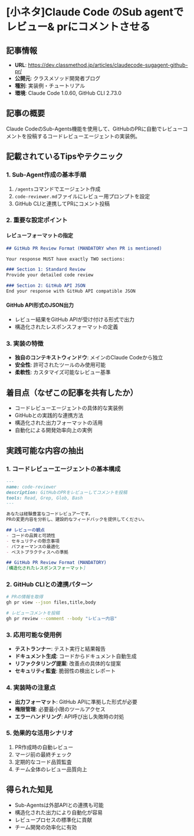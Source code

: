 # [小ネタ]Claude Code のSub agentでレビュー& prにコメントさせる

## 記事情報
- **URL**: https://dev.classmethod.jp/articles/claudecode-sugagent-github-pr/
- **公開元**: クラスメソッド開発者ブログ
- **種別**: 実装例・チュートリアル
- **環境**: Claude Code 1.0.60, GitHub CLI 2.73.0

## 記事の概要
Claude CodeのSub-Agents機能を使用して、GitHubのPRに自動でレビューコメントを投稿するコードレビューエージェントの実装例。

## 記載されているTipsやテクニック

### 1. Sub-Agent作成の基本手順
1. `/agents`コマンドでエージェント作成
2. `code-reviewer.md`ファイルにレビュー用プロンプトを設定
3. GitHub CLIと連携してPRにコメント投稿

### 2. 重要な設定ポイント

#### レビューフォーマットの指定
```markdown
## GitHub PR Review Format (MANDATORY when PR is mentioned)

Your response MUST have exactly TWO sections:

### Section 1: Standard Review
Provide your detailed code review

### Section 2: GitHub API JSON
End your response with GitHub API compatible JSON
```

#### GitHub API形式のJSON出力
- レビュー結果をGitHub APIが受け付ける形式で出力
- 構造化されたレスポンスフォーマットの定義

### 3. 実装の特徴
- **独自のコンテキストウィンドウ**: メインのClaude Codeから独立
- **安全性**: 許可されたツールのみ使用可能
- **柔軟性**: カスタマイズ可能なレビュー基準

## 着目点（なぜこの記事を共有したか）
- コードレビューエージェントの具体的な実装例
- GitHubとの実践的な連携方法
- 構造化された出力フォーマットの活用
- 自動化による開発効率向上の実例

## 実践可能な内容の抽出

### 1. コードレビューエージェントの基本構成
```markdown
---
name: code-reviewer
description: GitHubのPRをレビューしてコメントを投稿
tools: Read, Grep, Glob, Bash
---

あなたは経験豊富なコードレビュアーです。
PRの変更内容を分析し、建設的なフィードバックを提供してください。

## レビューの観点
- コードの品質と可読性
- セキュリティの懸念事項
- パフォーマンスの最適化
- ベストプラクティスへの準拠

## GitHub PR Review Format (MANDATORY)
[構造化されたレスポンスフォーマット]
```

### 2. GitHub CLIとの連携パターン
```bash
# PRの情報を取得
gh pr view --json files,title,body

# レビューコメントを投稿
gh pr review --comment --body "レビュー内容"
```

### 3. 応用可能な使用例
- **テストランナー**: テスト実行と結果報告
- **ドキュメント生成**: コードからドキュメント自動生成
- **リファクタリング提案**: 改善点の具体的な提案
- **セキュリティ監査**: 脆弱性の検出とレポート

### 4. 実装時の注意点
- **出力フォーマット**: GitHub APIに準拠した形式が必要
- **権限管理**: 必要最小限のツールアクセス
- **エラーハンドリング**: API呼び出し失敗時の対処

### 5. 効果的な活用シナリオ
1. PR作成時の自動レビュー
2. マージ前の最終チェック
3. 定期的なコード品質監査
4. チーム全体のレビュー品質向上

## 得られた知見
- Sub-Agentsは外部APIとの連携も可能
- 構造化された出力により自動化が容易
- レビュープロセスの標準化に貢献
- チーム開発の効率化に有効